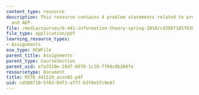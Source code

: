 ```yaml
---
content_type: resource
description: This resource contains 4 problem statements related to probability, binary,
  and AEP.
file: /media/courses/6-441-information-theory-spring-2010/cd388f105f030df2aff7b3f8e5fc9e87_MIT6_441S10_assn02.pdf
file_type: application/pdf
learning_resource_types:
- Assignments
ocw_type: OCWFile
parent_title: Assignments
parent_type: CourseSection
parent_uid: e7a3320e-28d7-6978-1c10-ff68c0b260fe
resourcetype: Document
title: MIT6_441S10_assn02.pdf
uid: cd388f10-5f03-0df2-aff7-b3f8e5fc9e87
---
```

